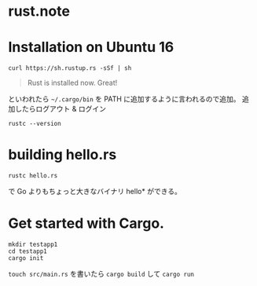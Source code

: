 # rust.note

# Installation on Ubuntu 16

```
curl https://sh.rustup.rs -sSf | sh
```

> Rust is installed now. Great!

といわれたら `~/.cargo/bin` を PATH に追加するように言われるので追加。
追加したらログアウト & ログイン

```
rustc --version
```

# building hello.rs

```
rustc hello.rs
```

で Go よりもちょっと大きなバイナリ hello* ができる。

# Get started with Cargo.

```
mkdir testapp1
cd testapp1
cargo init
```

`touch src/main.rs` を書いたら `cargo build` して `cargo run`


